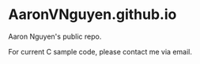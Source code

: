 # AaronVNguyen.github.io
Aaron Nguyen's public repo.

For current C sample code, please contact me via email.
